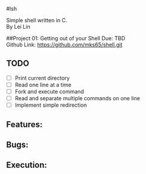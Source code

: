 #lsh

Simple shell written in C. \
By Lei Lin

##Project 01: Getting out of your Shell
Due: TBD \
Github Link: https://github.com/mks65/shell.git

## TODO
-[ ] Print current directory
-[ ] Read one line at a time
-[ ] Fork and execute command
-[ ] Read and separate multiple commands on one line
-[ ] Implement simple redirection

## Features:

## Bugs:

## Execution: